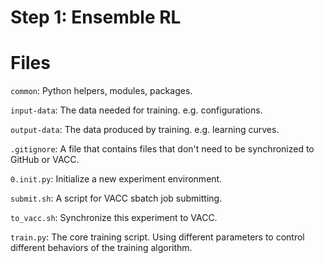 # Step 1: Ensemble RL

# Files

`common`: Python helpers, modules, packages.

`input-data`: The data needed for training. e.g. configurations.

`output-data`: The data produced by training. e.g. learning curves.

`.gitignore`: A file that contains files that don't need to be synchronized to GitHub or VACC.

`0.init.py`: Initialize a new experiment environment.

`submit.sh`: A script for VACC sbatch job submitting.

`to_vacc.sh`: Synchronize this experiment to VACC.

`train.py`: The core training script. Using different parameters to control different behaviors of the training algorithm.
